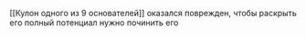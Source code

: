 [[Кулон одного из 9 основателей]] оказался поврежден, чтобы раскрыть его полный потенциал нужно починить его